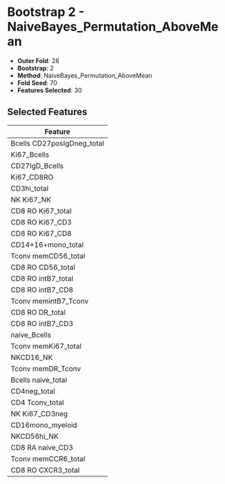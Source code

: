 # Bootstrap 2 - NaiveBayes_Permutation_AboveMean

- **Outer Fold**: 28
- **Bootstrap**: 2
- **Method**: NaiveBayes_Permutation_AboveMean
- **Fold Seed**: 70
- **Features Selected**: 30

## Selected Features

| Feature |
|---------|
| Bcells CD27posIgDneg_total |
| Ki67_Bcells |
| CD27IgD_Bcells |
| Ki67_CD8RO |
| CD3hi_total |
| NK Ki67_NK |
| CD8 RO Ki67_total |
| CD8  RO Ki67_CD3 |
| CD8 RO Ki67_CD8 |
| CD14+16+mono_total |
| Tconv memCD56_total |
| CD8 RO CD56_total |
| CD8 RO intB7_total |
| CD8 RO intB7_CD8 |
| Tconv memintB7_Tconv |
| CD8 RO DR_total |
| CD8 RO intB7_CD3 |
| naive_Bcells |
| Tconv memKi67_total |
| NKCD16_NK |
| Tconv memDR_Tconv |
| Bcells naive_total |
| CD4neg_total |
| CD4 Tconv_total |
| NK Ki67_CD3neg |
| CD16mono_myeloid |
| NKCD56hi_NK |
| CD8 RA naive_CD3 |
| Tconv memCCR6_total |
| CD8 RO CXCR3_total |
